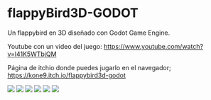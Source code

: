# flappyBird3D-GODOT
Un flappybird en 3D diseñado con Godot Game Engine.

Youtube con un video del juego:
https://www.youtube.com/watch?v=l41K5WTbjQM

Página de itchio donde puedes jugarlo en el navegador;
https://kone9.itch.io/flappybird3d-godot

<a href='https://drive.google.com/file/d/1vxn_DGH-kbzGJkzQVdQ8NBhWIcnD1xsT/view?usp=drive_open&amp;usp=embed_facebook&source=ctrlq.org'><img src='https://lh6.googleusercontent.com/CePLxyE0Fyz5Vq7emsQ0wF1_NdtduYL1i3ix2beQnaB-9j4HGci11yJ5NDg=w2400' /></a>
<a href='https://drive.google.com/file/d/1D6CplY-Ao1GNMryf3PuSIppEriyY3k3h/view?usp=drive_open&amp;usp=embed_facebook&source=ctrlq.org'><img src='https://lh5.googleusercontent.com/ZeV7LO5c8AL2z8Bk9IeKKhSz6b3x0NY566JdirgiOTRIh622WLZJR4SoV9Y=w2400' /></a>
<a href='https://drive.google.com/file/d/19DxIm9KicSZwkCHj0v7ztt14P3UhIpYR/view?usp=drive_open&amp;usp=embed_facebook&source=ctrlq.org'><img src='https://lh6.googleusercontent.com/AtxTmWzEX0M2MuprFN02ga5A1GJhPmiajWJZW9t5z3YeIVzdVS8sMl-xcfg=w2400' /></a>
<a href='https://drive.google.com/file/d/1CGJJwUCT0jt_jdoOb2ZFTD0E0VbC7hQR/view?usp=drive_open&amp;usp=embed_facebook&source=ctrlq.org'><img src='https://lh6.googleusercontent.com/uIAvhcC_T9E6iWXLfYODffYwOcDOA8e_ncflBzkxYW_qlmUrEs_NCBEH9iM=w2400' /></a>
<a href='https://drive.google.com/file/d/1wPFU1TfYWLJmgmqBQRCXppVx37CI7Kul/view?usp=drive_open&amp;usp=embed_facebook&source=ctrlq.org'><img src='https://lh5.googleusercontent.com/iltSheBzrhupkD-YwNbgXVfLeITw8Jq4rgiTCwEjAZGYQ2_jzSU9P2pgYgk=w2400' /></a>
<a href='https://drive.google.com/file/d/1lPH53iiSTZmi3459_X0x49koAz_NuU95/view?usp=drive_open&amp;usp=embed_facebook&source=ctrlq.org'><img src='https://lh4.googleusercontent.com/J1a9ZAbVaQYE-n5o-7O8gRXmRdTziJ4tNTJXzltM5E0io243foehVj9SXVg=w2400' /></a>
